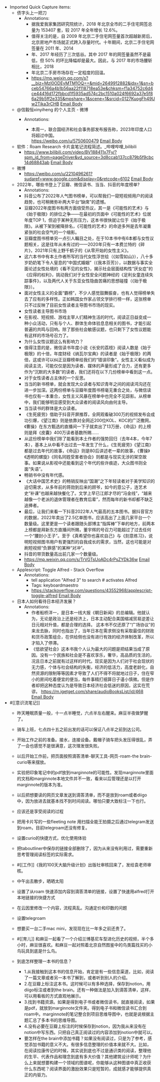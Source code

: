 - Imported Quick Capture items:
    - 债字头上一把刀
        - Annotations:
            - 据我爱我家集团研究院统计，2018 年北京全市的二手住宅网签总量为 153407 套，较 2017 年全年增长 12.6%。
            - 值得关注的是，自 2009 年北京二手住宅网签量首次超越新房后，北京房地产市场就正式跨入存量时代。十年期间，北京二手住宅网签量在 2011 年、2014
            - 年、2017 年经历了三次低谷。其中 2017 年的网签量虽然不是最低，但 50% 的环比降幅却是最大。因此，与 2017 年的市场腰斩相比，2018
            - 年北京二手房市场存在一定程度的回温。
            - https://mp.weixin.qq.com/s?__biz=MzI0ODEyMTM1OQ==&mid=2649912882&idx=1&sn=bceb54766a4b1b56aa22f118718ea53e&chksm=f1a34752c6d4ce44416d172fbbcd1f5935ad574c2bc1510a024f6692a37e5f86a29b5ff2e335&mpshare=1&scene=1&srcid=0127KuogFh49Uw2Tika3rCHB [Email Body](https://files.todoist.com/lPa6WI_zgjH6d5VBP9P2himnTR-SXdDQXOieup4H1PEknOfse0FRXKzZAFzZpUMA/by/21878347/as/file.html)
    - @信毅恒xinyiheng 的个人主页 - 微博
        - Annotations:
          
          * 本周一，联合国经济和社会事务部发布报告称，2023年印度人口将超过中国。  
          https://weibo.com/u/5750600479 [Email Body](https://files.todoist.com/xhgfwxyVZ-EU9gQ2-0G8KMfjUqmMf9TUhWAcUBXvaoy1YEuybDUR2Ftzlg8oTXTC/by/21878347/as/file.html)
    - 软件：Roam Research 卡片盒笔记流程简述。_哔哩哔哩_bilibili
        - https://www.bilibili.com/video/BV188411x7Fy/?spm_id_from=pageDriver&vd_source=3d8ccab137cc879b5f9cbc14d68843ab [Email Body](https://files.todoist.com/5FqSShbmKkVrNfmhjK7XoKBapQzJFHN1vgjJgfy0GXFo2nsGSsTlk5gplZb6IRMW/by/21878347/as/file.html)
    - 微博
        - https://weibo.com/u/2210496261?sudaref=www.google.com&display=0&retcode=6102 [Email Body](https://files.todoist.com/QWZbeaPH3hpFf9saxeMoOyfB0P1F7w1FDNGdpomGLFOXLZT162TNm2sTqFNSmSPP/by/21878347/as/file.html)
    - 2022年，哪些书登上了豆瓣、微信读书、当当、抖音的年度榜单?
        - Annotations:
        - 抖音公布了2022年人气图书榜单，可以帮我们一窥短视频用户的阅读趋势，也可稍微弥补两大平台“缺席”的遗憾。
        - 豆瓣2022年度图书有两方面倍受热议，其一是《可能性的艺术》与《始于极限》的排位之争——在最初的页面中《可能性的艺术》位居年度TOP 1，但迫于某种无形压力，这本书很快就让位于《始于极限》。从被下架到被降排名，《可能性的艺术》的命途多舛是去年凝重紧张的社会空气的一个缩影。
        - 豆瓣度图书榜单另一点引人瞩目之处，在于10本书中有6本都与女性议题相关，这是往年从未有过的——2020年只有一本费兰特的《碎片》，2021年只有上野千鹤子的《从零开始的女性主义》。
        - 这六本书中有本土作者所写的当代女性浮世绘（《如雪如山》），八十多岁奶奶笔下令人窒息的“中国式婚姻”（《我本芬芳》），以数据与事实全面论述女性处境的《看不见的女性》，揭示社会层面结构性“厌女症”的《应得的权利》，挑动我们对于女性安全问题神经的《足利女童连续失踪事件》，以及两代人关于东亚女性隐曲苦痛的思想碰撞（《始于极限》）。
        - 面对女性主义的全面“霸榜”，不少人感觉鼓舞振奋，也有人觉得榜单失去了应有的多样性。正如韩国女作家占领文学排行榜一样，这张榜单只不过反映了目前女性读者主导图书市场的现实。
        - 女性读者主导图书市场
        - 在影视、短视频、游戏主宰人们精神生活的时代，阅读正日益变成一种小众活动，只有与个人、群体生命体验息息相关的图书，才能引起普遍的共鸣与回响。除了那些社会敏感议题，也只剩下了女性议题能有这样的市场号召力了。
        - 为什么女性议题这么有影响力？
        - 值得注意的是，微信读书年度小说《长安的荔枝》阅读人数是《始于极限》的十倍，年度财经《纳瓦尔宝典》的读者是《始于极限》的两倍，这或许可以纠正豆瓣榜单给我们的“错误印象”。女性主义看似成为阅读主流，可能仅仅是因为读者、媒体的声量形成了合力，还有更多作为“沉默的大多数”的读者，我们还将在以下几份榜单中看到这一点。
        - 对于女性读者占主体的一个反思。
        - 当当的新书榜单，就会发现大众读者与知识青年之间的阅读鸿沟还在进一步加深。这两份榜单与豆瓣年度图书榜毫无重合之处，与微信读书也仅有一本重合，女性主义风暴在榜单中也完全不见踪影。从榜单中，我们能够明显感受到大众读者的阅读风向由何主导。
        - 当当读书的群体是大众读者。
        - 《生死疲劳》借助于抖音开屏推荐，全网观看破300万的视频发布会成功引爆，《望江南》则是依靠对全网近200位KOL、KOC的广泛撒网，《曹操》在东方甄选的直播间一下子就卖出了13万册，《命运》的上榜则是拜《皮囊》400万读者基数所赐……
        - 从这份榜单中我们除了能看到本土作者的强势回归（去年4本，今年7本），基本上从中看不出过去一年发生了什么，《生死疲劳》《望江南》都是过去年代的故事，《命运》则是80后讲述老一辈的故事，《曹操》《透明的螺旋》《同名同姓受害者协会》则都是与现实无涉的架空故事。如果说从影视中还能看到这个年代的些许痕迹，大众图书则全面“失语”。
        - 畅销书中没有年代感。
        - 《大话中国艺术史》的畅销反映出“国潮”之下年轻读者对于美学知识的迫切需求，从多年前的蒋勋到后来的顾爷，如今的意公子，连艺术史“补课”也越来越快餐化了。文学上早已江郎才尽的“冯金线”，“越来越像一个老派的退休管理者在教育后辈”，然而每年的新书却都不缺乏追捧者。
        - 最后，让我们来看一下抖音2022年人气最高的五本图书。据抖音官方的数据，2022年卖出了2.5亿单图书，应该高出了上面几家平台一个数量级。这里更是一个读者跟随头部博主“指挥棒”下单的地方，前两本上榜都是拜新东方直播间所赐，董宇辉的号召力可能超过了过去任何一个“腰封小王子”。至于《真希望你也喜欢自己》与《刻意练习》，说明短视频图书用户有更强烈的自我成长的需求，当然，这也可能是对刷短视频“负罪感”的某种“对冲”。
        - 抖音的带货数量高出前几家一个数量级。
        - https://mp.weixin.qq.com/s/TrVGTsUoADc4rPsZYDk36w [Email Body](https://files.todoist.com/Il3SDPqgGlZ_ExEJEKQhrg2zYiapyFd43j6BtU2OBufAoxWTfehOQSm0zUMsXBkw/by/21878347/as/file.html)
    - Applescript: Toggle Alfred - Stack Overflow
        - Annotations:
            - tell application "Alfred 3" to search # activates Alfred
            - Tags: keyboardmaestro
            - https://stackoverflow.com/questions/43552968/applescript-toggle-alfred [Email Body](https://files.todoist.com/N4Le_ELlOjmK0CWmUdb9VhqLDmmCUNp2s8h13Jq0-hmIZ7Ch-kxuTyZwe7Fw8hEz/by/21878347/as/file.html)
    - 日本人如何看待日本经济发展？
        - Annotations:
          * 作者船桥洋一，是日本一线大报《朝日新闻》的总编辑。他就认为，无论是政治上还是经济上，日本主动配合美国缩减贸易逆差让日元相对升值，都是合理的选择。
          这本书不仅还原了“广场协议”的来龙去脉，同时也指出了，当年日本在需求侧没有采取最佳的财政和货币政策组合，在供给侧也没有进行有效的经济体制改革，所以才陷入了停滞。
          * 《低欲望社会》这本书我个人认为最大的问题是把结果当成了原因。没有一个民族和社会是不喜欢享乐，奢华，高品质的生活的，况且日本之前就有过这样的时代。现实是因为人们对于社会现状的无力感，个体与社会结构的失衡，经济的低活力，高度老龄化，自然资源的限制等等因素才导致了人们不得不将就地过日子，住在窄小的房间吃着便宜的便当，每件事精打细算日子谨小慎微。但是作者却把这种态度认为是导致日本经济社会低迷的原因，这实在荒谬。
          https://m.igetget.com/share/audioBooksList/id/468 [Email Body](https://files.todoist.com/lFinbhs97XgcMtIi02PWXzVplGvrGSBf4wS3BVjhlgSYyf_IVx32CnOlUYj1srSi/by/21878347/as/file.html)
- #[[意识流笔记]] 
    - 昨天睡眠质量一般，十一点半睡觉，六点半左右醒来。麻豆半夜做梦醒了。
    - 骑车上班，七点四十五之前出发的话可以保证八点半之前到达公司。
    - 开始工作之前的准备。接水，连接设备。戴帽子骑车把头发压得很乱，弄了一会也感觉不是很满意，这次理发很失败。
    - 以后开始工作前，把页面按照滴答清单-聊天工具-网页-roam-the brain-curio等来摆放。
    - 实验把印象笔记中的pdf放到marginnote的可能性。发现marginnote里面的文档和marginnote本地文件并不一致，看来以后管理还是以打开marginnote的版本为准。
    - 以后把想要读的网页文章发送到滴答清单，而不是放到roam或者diigo中，因为放进去就基本找不到时间阅读。哪怕只要大致标注一下也行。
    - 应该还是享受阅读的过程
    - 把用卡片写的一些fleeting note 用扫描全能王拍摄之后通过telegram发送到roam，目前telegroam还没有修复。
    - 设置curio的快捷方式，优化使用体验
    - 把taboutliner中保存的链接全部删除了，因为从来没有利用过，需要重新思考管理阅读标签的实际需求。
    - #[[工作]]《我的100天大脑升级计划》出版社审核回来了，发给袁老师审核。 
    - 中午出去散步，晒晒太阳
    - 设置了从roam 快速添加内容到滴答清单的链接，设置了快速用alfred打开本地链接的快捷方式
    - 在云因里修改一个内容，流程真乱。沟通定价和印数的问题
    - 设置telegroam
    - 想要买一台二手mac mini，发现现在比一年多之前还贵了。
    - #[[育儿]] 和麻豆一起看了一个介绍兰博基尼车型进化历史的视频，半个多小时，麻豆很喜欢。和麻豆一起对照着北京自然图鉴中的鸟类篇找买的小鸟玩具到底是什么鸟。
    - 到底怎样整理一本书的信息？
      
        - 1.从我接触到这本书的信息开始，肯定是有一些信息渠道，比如，阅读了一篇文章或者另一本书了解到，或者听到别人的介绍。
        - 2.在豆瓣上标注这本书。这时候可以有多种选择，保存到notion，用diigo标注或者到the brain。还有一种做法是加入到滴答清单，这样，可以用看板的方式直观地展示。
        - 3.找到书籍资源。如果是得到电子书或者微信读书，就直接阅读，如果是pdf，就放到marginnote文件夹。得到电子书和微信读书汇合到roam中。marginnote的笔记整合到项目思维导图中，也就是说根据主题汇总了多本书的思维导图。
        - 4.没有必要在豆瓣上标注的时候保存到notion，因为我从来没有在notion中写东西。只把自己真正阅读过的内容添加到notion中就可以。
        - 要怎样在the brain中添加书籍？如果没有阅读过，只是为了参考，感觉添加书籍的意义不大。有很多信息整理的价值本来就不大。比如，在阅读拉康传记的时候，其实说到底也不过是通识类的阅读，整理他的生平、代表作品和理念到底有多大价值？其他建筑设计师呢？为什么上来就想要构建一个领域的图谱呢，你能够从这种图谱中真正收获什么东西呢？阅读界面的激励效果只是短暂的，成就感才能够提供真正的内驱力。
